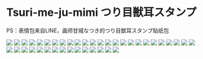 # Tsuri-me-ju-mimi つり目獣耳スタンプ

PS：表情包来自LINE，画师甘城なつき的つり目獣耳スタンプ贴纸包

![](https://cdn.jsdelivr.net/gh/2x-ercha/twikoo-magic/image/Tsuri-me-ju_mimi/10753776_key@2x.png)
![](https://cdn.jsdelivr.net/gh/2x-ercha/twikoo-magic/image/Tsuri-me-ju_mimi/10753777_key@2x.png)
![](https://cdn.jsdelivr.net/gh/2x-ercha/twikoo-magic/image/Tsuri-me-ju_mimi/10753778_key@2x.png)
![](https://cdn.jsdelivr.net/gh/2x-ercha/twikoo-magic/image/Tsuri-me-ju_mimi/10753779_key@2x.png)
![](https://cdn.jsdelivr.net/gh/2x-ercha/twikoo-magic/image/Tsuri-me-ju_mimi/10753780_key@2x.png)
![](https://cdn.jsdelivr.net/gh/2x-ercha/twikoo-magic/image/Tsuri-me-ju_mimi/10753781_key@2x.png)
![](https://cdn.jsdelivr.net/gh/2x-ercha/twikoo-magic/image/Tsuri-me-ju_mimi/10753782_key@2x.png)
![](https://cdn.jsdelivr.net/gh/2x-ercha/twikoo-magic/image/Tsuri-me-ju_mimi/10753783_key@2x.png)
![](https://cdn.jsdelivr.net/gh/2x-ercha/twikoo-magic/image/Tsuri-me-ju_mimi/10753784_key@2x.png)
![](https://cdn.jsdelivr.net/gh/2x-ercha/twikoo-magic/image/Tsuri-me-ju_mimi/10753785_key@2x.png)
![](https://cdn.jsdelivr.net/gh/2x-ercha/twikoo-magic/image/Tsuri-me-ju_mimi/10753786_key@2x.png)
![](https://cdn.jsdelivr.net/gh/2x-ercha/twikoo-magic/image/Tsuri-me-ju_mimi/10753787_key@2x.png)
![](https://cdn.jsdelivr.net/gh/2x-ercha/twikoo-magic/image/Tsuri-me-ju_mimi/10753788_key@2x.png)
![](https://cdn.jsdelivr.net/gh/2x-ercha/twikoo-magic/image/Tsuri-me-ju_mimi/10753789_key@2x.png)
![](https://cdn.jsdelivr.net/gh/2x-ercha/twikoo-magic/image/Tsuri-me-ju_mimi/10753790_key@2x.png)
![](https://cdn.jsdelivr.net/gh/2x-ercha/twikoo-magic/image/Tsuri-me-ju_mimi/10753791_key@2x.png)
![](https://cdn.jsdelivr.net/gh/2x-ercha/twikoo-magic/image/Tsuri-me-ju_mimi/10753792_key@2x.png)
![](https://cdn.jsdelivr.net/gh/2x-ercha/twikoo-magic/image/Tsuri-me-ju_mimi/10753793_key@2x.png)
![](https://cdn.jsdelivr.net/gh/2x-ercha/twikoo-magic/image/Tsuri-me-ju_mimi/10753794_key@2x.png)
![](https://cdn.jsdelivr.net/gh/2x-ercha/twikoo-magic/image/Tsuri-me-ju_mimi/10753795_key@2x.png)
![](https://cdn.jsdelivr.net/gh/2x-ercha/twikoo-magic/image/Tsuri-me-ju_mimi/10753796_key@2x.png)
![](https://cdn.jsdelivr.net/gh/2x-ercha/twikoo-magic/image/Tsuri-me-ju_mimi/10753797_key@2x.png)
![](https://cdn.jsdelivr.net/gh/2x-ercha/twikoo-magic/image/Tsuri-me-ju_mimi/10753798_key@2x.png)
![](https://cdn.jsdelivr.net/gh/2x-ercha/twikoo-magic/image/Tsuri-me-ju_mimi/10753799_key@2x.png)
![](https://cdn.jsdelivr.net/gh/2x-ercha/twikoo-magic/image/Tsuri-me-ju_mimi/10753800_key@2x.png)
![](https://cdn.jsdelivr.net/gh/2x-ercha/twikoo-magic/image/Tsuri-me-ju_mimi/10753801_key@2x.png)
![](https://cdn.jsdelivr.net/gh/2x-ercha/twikoo-magic/image/Tsuri-me-ju_mimi/10753802_key@2x.png)
![](https://cdn.jsdelivr.net/gh/2x-ercha/twikoo-magic/image/Tsuri-me-ju_mimi/10753803_key@2x.png)
![](https://cdn.jsdelivr.net/gh/2x-ercha/twikoo-magic/image/Tsuri-me-ju_mimi/10753804_key@2x.png)
![](https://cdn.jsdelivr.net/gh/2x-ercha/twikoo-magic/image/Tsuri-me-ju_mimi/10753805_key@2x.png)
![](https://cdn.jsdelivr.net/gh/2x-ercha/twikoo-magic/image/Tsuri-me-ju_mimi/10753806_key@2x.png)
![](https://cdn.jsdelivr.net/gh/2x-ercha/twikoo-magic/image/Tsuri-me-ju_mimi/10753807_key@2x.png)
![](https://cdn.jsdelivr.net/gh/2x-ercha/twikoo-magic/image/Tsuri-me-ju_mimi/10753808_key@2x.png)
![](https://cdn.jsdelivr.net/gh/2x-ercha/twikoo-magic/image/Tsuri-me-ju_mimi/10753809_key@2x.png)
![](https://cdn.jsdelivr.net/gh/2x-ercha/twikoo-magic/image/Tsuri-me-ju_mimi/10753810_key@2x.png)
![](https://cdn.jsdelivr.net/gh/2x-ercha/twikoo-magic/image/Tsuri-me-ju_mimi/10753811_key@2x.png)
![](https://cdn.jsdelivr.net/gh/2x-ercha/twikoo-magic/image/Tsuri-me-ju_mimi/10753812_key@2x.png)
![](https://cdn.jsdelivr.net/gh/2x-ercha/twikoo-magic/image/Tsuri-me-ju_mimi/10753813_key@2x.png)
![](https://cdn.jsdelivr.net/gh/2x-ercha/twikoo-magic/image/Tsuri-me-ju_mimi/10753814_key@2x.png)
![](https://cdn.jsdelivr.net/gh/2x-ercha/twikoo-magic/image/Tsuri-me-ju_mimi/10753815_key@2x.png)
